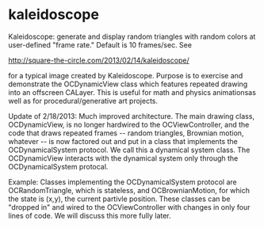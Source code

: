 kaleidoscope
============

Kaleidoscope: generate and display random triangles with random colors at user-defined "frame rate." 
Default is 10 frames/sec.  See 

  http://square-the-circle.com/2013/02/14/kaleidoscope/
  
for a typical image created by Kaleidoscope.   Purpose is to exercise and demonstrate the 
OCDynamicView class which features repeated drawing into an offscreen CALayer.  This is 
useful for math and physics animationsas well as for procedural/generative art projects.

Update of 2/18/2013:  Much improved architecture.  The main drawing class, OCDynamicView,
is no longer hardwired to the OCViewController, and the code that draws repeated frames --
random triangles, Brownian motion, whatever -- is now factored out and put in a class
that implements the OCDynamicalSystem protocol.  We call this a dynamical system
class.  The OCDynamicView interacts with the dynamical system only through the 
OCDynamicalSystem protocal.  

Example: Classes implementing the OCDynamicalSystem protocol are OCRandomTriangle, which is
stateless, and OCBrownianMotion, for which the state is (x,y), the current partivle position.
These classes can be "dropped in" and wired to the OCViewController with changes in only 
four lines of code.  We will discuss this more fully later.
